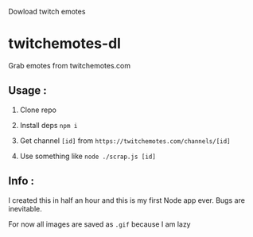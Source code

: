 Dowload twitch emotes

# twitchemotes-dl
Grab emotes from twitchemotes.com

## Usage :

1. Clone repo

2. Install deps `npm i`

3. Get channel `[id]` from `https://twitchemotes.com/channels/[id]`

4. Use something like `node ./scrap.js [id]`


## Info :
I created this in half an hour and this is my first Node app ever. Bugs are inevitable.

For now all images are saved as `.gif` because I am lazy

